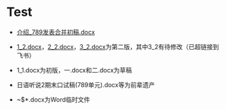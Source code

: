 # Test

- [介绍_789发表合并初稿.docx](https://yxye9ajzrz2.feishu.cn/docx/W4eJd5utnoKdsQxmtRXcFPfKnHb?from=from_copylink)

- [1_2.docx](https://yxye9ajzrz2.feishu.cn/docx/RAMxdzF37oybDCxwygAcnlYCnmb?from=from_copylink)，[2_2.docx](https://yxye9ajzrz2.feishu.cn/docx/K6Q2dR8KzoV9uuxHSgscbjjbnJd?from=from_copylink)，[3_2.docx](https://yxye9ajzrz2.feishu.cn/docx/NbcTdwm3ioJQE9xLBX6cSNJ7ngf?from=from_copylink)为第二版，其中3_2有待修改（已超链接到飞书）

- 1_1.docx为初版，一.docx和二.docx为草稿

- 日语听说2期末口试稿(789单元).docx等为前辈遗产

- ~$*.docx为Word临时文件

